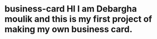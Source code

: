 # business-card HI I am Debargha moulik  and this is my first project of making my own business card.

